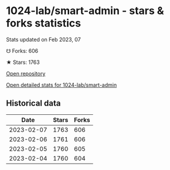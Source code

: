 # 1024-lab/smart-admin - stars & forks statistics

Stats updated on Feb 2023, 07

☋ Forks: 606

★ Stars: 1763

[Open repository](https://github.com/1024-lab/smart-admin)

[Open detailed stats for 1024-lab/smart-admin](https://reviewgithub.com/rep/1024-lab/smart-admin)

## Historical data
| Date | Stars | Forks |
|------|-------|-------|
| 2023-02-07 | 1763 | 606 | 
| 2023-02-06 | 1761 | 606 | 
| 2023-02-05 | 1760 | 605 | 
| 2023-02-04 | 1760 | 604 | 

